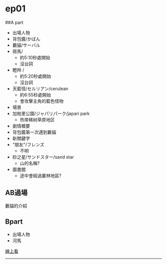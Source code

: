 
# ep01
##A part
* 出場人物
 * 背包醬/かばん
 * 藪貓/サーバル
 * 斑馬/
   * 約5:10秒處開始
   * 沒台詞
 * 瞪羚 /
   * 約5:20秒處開始
   * 沒台詞
 * 天藍怪/セルリアン/cerulean
   * 約6:55秒處開始
   * 會攻擊主角的藍色怪物
* 場景
 * 加帕里公園/ジャパリパーク/japari park
   * 热带稀树草原地区
* 劇情概要
 * 背包醬第一次遇到藪貓
* 新關鍵字
 * "朋友"/フレンズ
   * 不明
 * 砂之星/サンドスター/sand star
   * 山的名稱?
 * 圖書館
   * 途中會經過叢林地區?

## AB過場
藪貓的介紹

## Bpart  

* 出場人物
 * 河馬  
 






[線上看][z01]

***
[z01]:http://bangumi.bilibili.com/anime/5796/play#100603